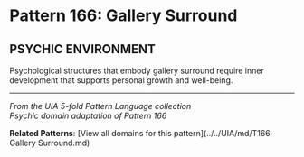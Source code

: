 # Pattern 166: Gallery Surround

## PSYCHIC ENVIRONMENT

Psychological structures that embody gallery surround require inner development that supports personal growth and well-being.

---

*From the UIA 5-fold Pattern Language collection*  
*Psychic domain adaptation of Pattern 166*

**Related Patterns**: [View all domains for this pattern](../../UIA/md/T166 Gallery Surround.md)
